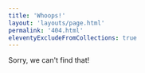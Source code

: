 ```yaml
---
title: 'Whoops!'
layout: 'layouts/page.html'
permalink: '404.html'
eleventyExcludeFromCollections: true
---
```


Sorry, we can't find that!
